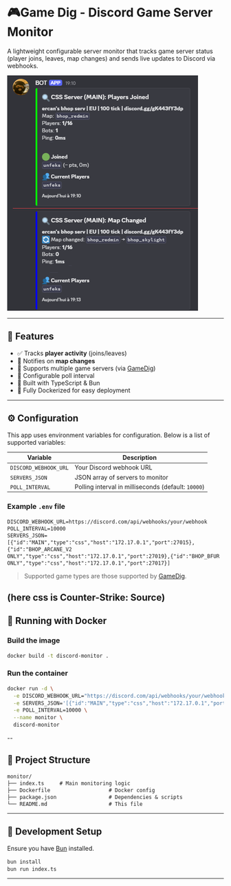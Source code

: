 # 🎮Game Dig - Discord Game Server Monitor

A lightweight configurable server monitor that tracks game server status (player joins, leaves, map changes) and sends live updates to Discord via webhooks.

![Monitor Demo](demo.png)

---

## 📌 Features

- ✅ Tracks **player activity** (joins/leaves)
- 🔁 Notifies on **map changes**
- 🧩 Supports multiple game servers (via [GameDig](https://github.com/gamedig/node-gamedig))
- 🔄 Configurable poll interval
- 🚀 Built with TypeScript & Bun
- 🐳 Fully Dockerized for easy deployment

---

## ⚙️ Configuration

This app uses environment variables for configuration. Below is a list of supported variables:

| Variable              | Description                                         |
| --------------------- | --------------------------------------------------- |
| `DISCORD_WEBHOOK_URL` | Your Discord webhook URL                            |
| `SERVERS_JSON`        | JSON array of servers to monitor                    |
| `POLL_INTERVAL`       | Polling interval in milliseconds (default: `10000`) |

### Example `.env` file

```env
DISCORD_WEBHOOK_URL=https://discord.com/api/webhooks/your/webhook
POLL_INTERVAL=10000
SERVERS_JSON=[{"id":"MAIN","type":"css","host":"172.17.0.1","port":27015},{"id":"BHOP_ARCANE_V2 ONLY","type":"css","host":"172.17.0.1","port":27019},{"id":"BHOP_BFUR ONLY","type":"css","host":"172.17.0.1","port":27017}]
```

> Supported game types are those supported by [GameDig](https://github.com/gamedig/node-gamedig#games).

## (here css is Counter-Strike: Source)

## 🐳 Running with Docker

### Build the image

```bash
docker build -t discord-monitor .
```

### Run the container

```bash
docker run -d \
  -e DISCORD_WEBHOOK_URL="https://discord.com/api/webhooks/your/webhook" \
  -e SERVERS_JSON='[{"id":"MAIN","type":"css","host":"172.17.0.1","port":27015}]' \
  -e POLL_INTERVAL=10000 \
  --name monitor \
  discord-monitor
```

--

## 📂 Project Structure

```
monitor/
├── index.ts     # Main monitoring logic
├── Dockerfile                   # Docker config
├── package.json                 # Dependencies & scripts
└── README.md                    # This file
```

---

## 🧪 Development Setup

Ensure you have [Bun](https://bun.sh) installed.

```bash
bun install
bun run index.ts
```

---
